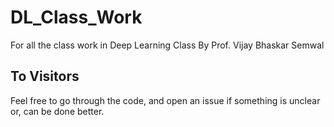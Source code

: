# DL_Class_Work
For all the class work in Deep Learning Class By Prof. Vijay Bhaskar Semwal

## To Visitors
Feel free to go through the code, and open an issue if something is unclear or, can be done better.
